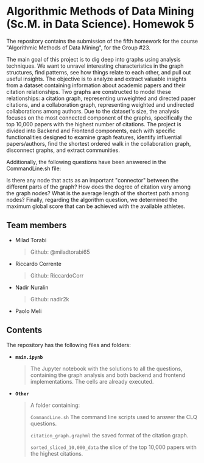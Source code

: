 # Algorithmic Methods of Data Mining (Sc.M. in Data Science). Homewok 5

The repository contains the submission of the fifth homework for the course "Algorithmic Methods of Data Mining", for the Group #23.

The main goal of this project is to dig deep into graphs using analysis techniques. We want to unravel interesting characteristics in the graph structures, find patterns, see how things relate to each other, and pull out useful insights. The objective is to analyze and extract valuable insights from a dataset containing information about academic papers and their citation relationships. Two graphs are constructed to model these relationships: a citation graph, representing unweighted and directed paper citations, and a collaboration graph, representing weighted and undirected collaborations among authors. Due to the dataset's size, the analysis focuses on the most connected component of the graphs, specifically the top 10,000 papers with the highest number of citations. The project is divided into Backend and Frontend components, each with specific functionalities designed to examine graph features, identify influential papers/authors, find the shortest ordered walk in the collaboration graph, disconnect graphs, and extract communities.

Additionally, the following questions have been answered in the CommandLine.sh file:

Is there any node that acts as an important "connector" between the different parts of the graph?
How does the degree of citation vary among the graph nodes?
What is the average length of the shortest path among nodes?
Finally, regarding the algorithm question, we determined the maximum global score that can be achieved with the available athletes.

## Team members
* Milad Torabi</p>
    > Github: @miladtorabi65
* Riccardo Corrente</p>
    > Github: RiccardoCorr
* Nadir Nuralin</p>
    > Github: nadir2k
* Paolo Meli
## Contents
The repository has the following files and folders:

* __`main.ipynb`__
    > The Jupyter notebook with the solutions to all the questions, containing the graph analysis and both backend and frontend implementations. The cells are already executed.
* __`Other`__
    > A folder containing:</p>
    >      `CommandLine.sh` The command line scripts used to answer the CLQ questions.</p>
    >     `citation_graph.graphml` the saved format of the citation graph.</p>
    >     `sorted_sliced_10,000_data` the slice of the top 10,000 papers with the highest citations.

